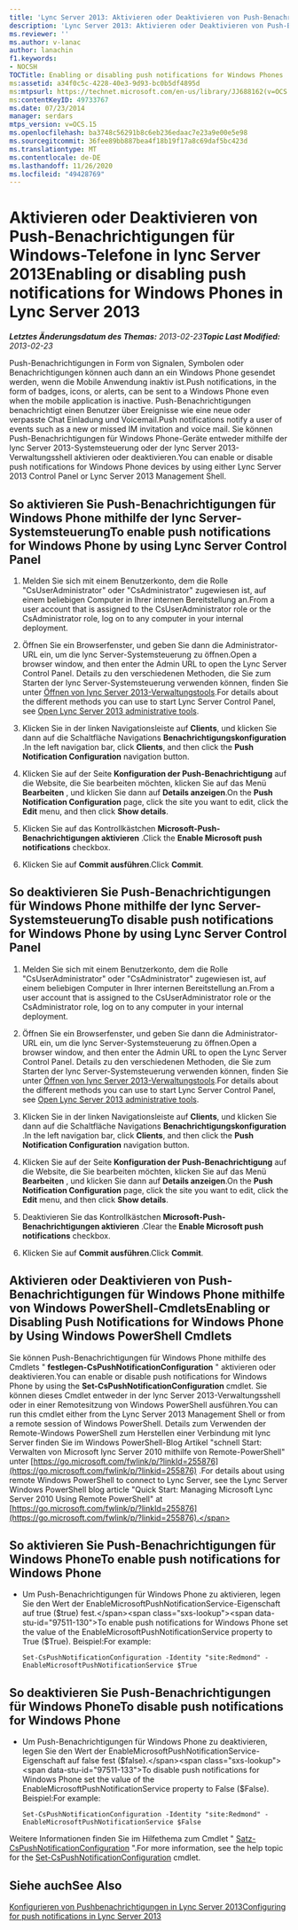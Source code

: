 ```yaml
---
title: 'Lync Server 2013: Aktivieren oder Deaktivieren von Push-Benachrichtigungen für Windows phones'
description: 'Lync Server 2013: Aktivieren oder Deaktivieren von Push-Benachrichtigungen für Windows-Smartphones.'
ms.reviewer: ''
ms.author: v-lanac
author: lanachin
f1.keywords:
- NOCSH
TOCTitle: Enabling or disabling push notifications for Windows Phones
ms:assetid: a34f0c5c-4228-40e3-9d93-bc0b5df4895d
ms:mtpsurl: https://technet.microsoft.com/en-us/library/JJ688162(v=OCS.15)
ms:contentKeyID: 49733767
ms.date: 07/23/2014
manager: serdars
mtps_version: v=OCS.15
ms.openlocfilehash: ba3748c56291b8c6eb236edaac7e23a9e00e5e98
ms.sourcegitcommit: 36fee89bb887bea4f18b19f17a8c69daf5bc423d
ms.translationtype: MT
ms.contentlocale: de-DE
ms.lasthandoff: 11/26/2020
ms.locfileid: "49428769"
---
```

# <a name="enabling-or-disabling-push-notifications-for-windows-phones-in-lync-server-2013"></a><span data-ttu-id="97511-103">Aktivieren oder Deaktivieren von Push-Benachrichtigungen für Windows-Telefone in lync Server 2013</span><span class="sxs-lookup"><span data-stu-id="97511-103">Enabling or disabling push notifications for Windows Phones in Lync Server 2013</span></span>

<div data-xmlns="http://www.w3.org/1999/xhtml">

<div class="topic" data-xmlns="http://www.w3.org/1999/xhtml" data-msxsl="urn:schemas-microsoft-com:xslt" data-cs="https://msdn.microsoft.com/">

<div data-asp="https://msdn2.microsoft.com/asp">



</div>

<div id="mainSection">

<div id="mainBody"><span data-ttu-id="97511-104">

<span> </span></span><span class="sxs-lookup"><span data-stu-id="97511-104">

<span> </span></span></span>

<span data-ttu-id="97511-105">_**Letztes Änderungsdatum des Themas:** 2013-02-23_</span><span class="sxs-lookup"><span data-stu-id="97511-105">_**Topic Last Modified:** 2013-02-23_</span></span>

<span data-ttu-id="97511-106">Push-Benachrichtigungen in Form von Signalen, Symbolen oder Benachrichtigungen können auch dann an ein Windows Phone gesendet werden, wenn die Mobile Anwendung inaktiv ist.</span><span class="sxs-lookup"><span data-stu-id="97511-106">Push notifications, in the form of badges, icons, or alerts, can be sent to a Windows Phone even when the mobile application is inactive.</span></span> <span data-ttu-id="97511-107">Push-Benachrichtigungen benachrichtigt einen Benutzer über Ereignisse wie eine neue oder verpasste Chat Einladung und Voicemail.</span><span class="sxs-lookup"><span data-stu-id="97511-107">Push notifications notify a user of events such as a new or missed IM invitation and voice mail.</span></span> <span data-ttu-id="97511-108">Sie können Push-Benachrichtigungen für Windows Phone-Geräte entweder mithilfe der lync Server 2013-Systemsteuerung oder der lync Server 2013-Verwaltungsshell aktivieren oder deaktivieren.</span><span class="sxs-lookup"><span data-stu-id="97511-108">You can enable or disable push notifications for Windows Phone devices by using either Lync Server 2013 Control Panel or Lync Server 2013 Management Shell.</span></span>

<div>

## <a name="to-enable-push-notifications-for-windows-phone-by-using-lync-server-control-panel"></a><span data-ttu-id="97511-109">So aktivieren Sie Push-Benachrichtigungen für Windows Phone mithilfe der lync Server-Systemsteuerung</span><span class="sxs-lookup"><span data-stu-id="97511-109">To enable push notifications for Windows Phone by using Lync Server Control Panel</span></span>

1.  <span data-ttu-id="97511-110">Melden Sie sich mit einem Benutzerkonto, dem die Rolle "CsUserAdministrator" oder "CsAdministrator" zugewiesen ist, auf einem beliebigen Computer in Ihrer internen Bereitstellung an.</span><span class="sxs-lookup"><span data-stu-id="97511-110">From a user account that is assigned to the CsUserAdministrator role or the CsAdministrator role, log on to any computer in your internal deployment.</span></span>

2.  <span data-ttu-id="97511-111">Öffnen Sie ein Browserfenster, und geben Sie dann die Administrator-URL ein, um die lync Server-Systemsteuerung zu öffnen.</span><span class="sxs-lookup"><span data-stu-id="97511-111">Open a browser window, and then enter the Admin URL to open the Lync Server Control Panel.</span></span> <span data-ttu-id="97511-112">Details zu den verschiedenen Methoden, die Sie zum Starten der lync Server-Systemsteuerung verwenden können, finden Sie unter [Öffnen von lync Server 2013-Verwaltungstools](lync-server-2013-open-lync-server-administrative-tools.md).</span><span class="sxs-lookup"><span data-stu-id="97511-112">For details about the different methods you can use to start Lync Server Control Panel, see [Open Lync Server 2013 administrative tools](lync-server-2013-open-lync-server-administrative-tools.md).</span></span>

3.  <span data-ttu-id="97511-113">Klicken Sie in der linken Navigationsleiste auf **Clients**, und klicken Sie dann auf die Schaltfläche Navigations **Benachrichtigungskonfiguration** .</span><span class="sxs-lookup"><span data-stu-id="97511-113">In the left navigation bar, click **Clients**, and then click the **Push Notification Configuration** navigation button.</span></span>

4.  <span data-ttu-id="97511-114">Klicken Sie auf der Seite **Konfiguration der Push-Benachrichtigung** auf die Website, die Sie bearbeiten möchten, klicken Sie auf das Menü **Bearbeiten** , und klicken Sie dann auf **Details anzeigen**.</span><span class="sxs-lookup"><span data-stu-id="97511-114">On the **Push Notification Configuration** page, click the site you want to edit, click the **Edit** menu, and then click **Show details**.</span></span>

5.  <span data-ttu-id="97511-115">Klicken Sie auf das Kontrollkästchen **Microsoft-Push-Benachrichtigungen aktivieren** .</span><span class="sxs-lookup"><span data-stu-id="97511-115">Click the **Enable Microsoft push notifications** checkbox.</span></span>

6.  <span data-ttu-id="97511-116">Klicken Sie auf **Commit ausführen**.</span><span class="sxs-lookup"><span data-stu-id="97511-116">Click **Commit**.</span></span>

</div>

<div>

## <a name="to-disable-push-notifications-for-windows-phone-by-using-lync-server-control-panel"></a><span data-ttu-id="97511-117">So deaktivieren Sie Push-Benachrichtigungen für Windows Phone mithilfe der lync Server-Systemsteuerung</span><span class="sxs-lookup"><span data-stu-id="97511-117">To disable push notifications for Windows Phone by using Lync Server Control Panel</span></span>

1.  <span data-ttu-id="97511-118">Melden Sie sich mit einem Benutzerkonto, dem die Rolle "CsUserAdministrator" oder "CsAdministrator" zugewiesen ist, auf einem beliebigen Computer in Ihrer internen Bereitstellung an.</span><span class="sxs-lookup"><span data-stu-id="97511-118">From a user account that is assigned to the CsUserAdministrator role or the CsAdministrator role, log on to any computer in your internal deployment.</span></span>

2.  <span data-ttu-id="97511-119">Öffnen Sie ein Browserfenster, und geben Sie dann die Administrator-URL ein, um die lync Server-Systemsteuerung zu öffnen.</span><span class="sxs-lookup"><span data-stu-id="97511-119">Open a browser window, and then enter the Admin URL to open the Lync Server Control Panel.</span></span> <span data-ttu-id="97511-120">Details zu den verschiedenen Methoden, die Sie zum Starten der lync Server-Systemsteuerung verwenden können, finden Sie unter [Öffnen von lync Server 2013-Verwaltungstools](lync-server-2013-open-lync-server-administrative-tools.md).</span><span class="sxs-lookup"><span data-stu-id="97511-120">For details about the different methods you can use to start Lync Server Control Panel, see [Open Lync Server 2013 administrative tools](lync-server-2013-open-lync-server-administrative-tools.md).</span></span>

3.  <span data-ttu-id="97511-121">Klicken Sie in der linken Navigationsleiste auf **Clients**, und klicken Sie dann auf die Schaltfläche Navigations **Benachrichtigungskonfiguration** .</span><span class="sxs-lookup"><span data-stu-id="97511-121">In the left navigation bar, click **Clients**, and then click the **Push Notification Configuration** navigation button.</span></span>

4.  <span data-ttu-id="97511-122">Klicken Sie auf der Seite **Konfiguration der Push-Benachrichtigung** auf die Website, die Sie bearbeiten möchten, klicken Sie auf das Menü **Bearbeiten** , und klicken Sie dann auf **Details anzeigen**.</span><span class="sxs-lookup"><span data-stu-id="97511-122">On the **Push Notification Configuration** page, click the site you want to edit, click the **Edit** menu, and then click **Show details**.</span></span>

5.  <span data-ttu-id="97511-123">Deaktivieren Sie das Kontrollkästchen **Microsoft-Push-Benachrichtigungen aktivieren** .</span><span class="sxs-lookup"><span data-stu-id="97511-123">Clear the **Enable Microsoft push notifications** checkbox.</span></span>

6.  <span data-ttu-id="97511-124">Klicken Sie auf **Commit ausführen**.</span><span class="sxs-lookup"><span data-stu-id="97511-124">Click **Commit**.</span></span>

</div>

<div>

## <a name="enabling-or-disabling-push-notifications-for-windows-phone-by-using-windows-powershell-cmdlets"></a><span data-ttu-id="97511-125">Aktivieren oder Deaktivieren von Push-Benachrichtigungen für Windows Phone mithilfe von Windows PowerShell-Cmdlets</span><span class="sxs-lookup"><span data-stu-id="97511-125">Enabling or Disabling Push Notifications for Windows Phone by Using Windows PowerShell Cmdlets</span></span>

<span data-ttu-id="97511-126">Sie können Push-Benachrichtigungen für Windows Phone mithilfe des Cmdlets " **festlegen-CsPushNotificationConfiguration** " aktivieren oder deaktivieren.</span><span class="sxs-lookup"><span data-stu-id="97511-126">You can enable or disable push notifications for Windows Phone by using the **Set-CsPushNotificationConfiguration** cmdlet.</span></span> <span data-ttu-id="97511-127">Sie können dieses Cmdlet entweder in der lync Server 2013-Verwaltungsshell oder in einer Remotesitzung von Windows PowerShell ausführen.</span><span class="sxs-lookup"><span data-stu-id="97511-127">You can run this cmdlet either from the Lync Server 2013 Management Shell or from a remote session of Windows PowerShell.</span></span> <span data-ttu-id="97511-128">Details zum Verwenden der Remote-Windows PowerShell zum Herstellen einer Verbindung mit lync Server finden Sie im Windows PowerShell-Blog Artikel "schnell Start: Verwalten von Microsoft lync Server 2010 mithilfe von Remote-PowerShell" unter [https://go.microsoft.com/fwlink/p/?linkId=255876](https://go.microsoft.com/fwlink/p/?linkid=255876) .</span><span class="sxs-lookup"><span data-stu-id="97511-128">For details about using remote Windows PowerShell to connect to Lync Server, see the Lync Server Windows PowerShell blog article "Quick Start: Managing Microsoft Lync Server 2010 Using Remote PowerShell" at [https://go.microsoft.com/fwlink/p/?linkId=255876](https://go.microsoft.com/fwlink/p/?linkid=255876).</span></span>

<div>

## <a name="to-enable-push-notifications-for-windows-phone"></a><span data-ttu-id="97511-129">So aktivieren Sie Push-Benachrichtigungen für Windows Phone</span><span class="sxs-lookup"><span data-stu-id="97511-129">To enable push notifications for Windows Phone</span></span>

  - <span data-ttu-id="97511-130">Um Push-Benachrichtigungen für Windows Phone zu aktivieren, legen Sie den Wert der EnableMicrosoftPushNotificationService-Eigenschaft auf true ($true) fest.</span><span class="sxs-lookup"><span data-stu-id="97511-130">To enable push notifications for Windows Phone set the value of the EnableMicrosoftPushNotificationService property to True ($True).</span></span> <span data-ttu-id="97511-131">Beispiel:</span><span class="sxs-lookup"><span data-stu-id="97511-131">For example:</span></span>
    
        Set-CsPushNotificationConfiguration -Identity "site:Redmond" -EnableMicrosoftPushNotificationService $True

</div>

<div>

## <a name="to-disable-push-notifications-for-windows-phone"></a><span data-ttu-id="97511-132">So deaktivieren Sie Push-Benachrichtigungen für Windows Phone</span><span class="sxs-lookup"><span data-stu-id="97511-132">To disable push notifications for Windows Phone</span></span>

  - <span data-ttu-id="97511-133">Um Push-Benachrichtigungen für Windows Phone zu deaktivieren, legen Sie den Wert der EnableMicrosoftPushNotificationService-Eigenschaft auf false fest ($false).</span><span class="sxs-lookup"><span data-stu-id="97511-133">To disable push notifications for Windows Phone set the value of the EnableMicrosoftPushNotificationService property to False ($False).</span></span> <span data-ttu-id="97511-134">Beispiel:</span><span class="sxs-lookup"><span data-stu-id="97511-134">For example:</span></span>
    
        Set-CsPushNotificationConfiguration -Identity "site:Redmond" -EnableMicrosoftPushNotificationService $False

</div>

<span data-ttu-id="97511-135">Weitere Informationen finden Sie im Hilfethema zum Cmdlet " [Satz-CsPushNotificationConfiguration](https://docs.microsoft.com/powershell/module/skype/Set-CsPushNotificationConfiguration) ".</span><span class="sxs-lookup"><span data-stu-id="97511-135">For more information, see the help topic for the [Set-CsPushNotificationConfiguration](https://docs.microsoft.com/powershell/module/skype/Set-CsPushNotificationConfiguration) cmdlet.</span></span>

</div>

<div>

## <a name="see-also"></a><span data-ttu-id="97511-136">Siehe auch</span><span class="sxs-lookup"><span data-stu-id="97511-136">See Also</span></span>


[<span data-ttu-id="97511-137">Konfigurieren von Pushbenachrichtigungen in Lync Server 2013</span><span class="sxs-lookup"><span data-stu-id="97511-137">Configuring for push notifications in Lync Server 2013</span></span>](lync-server-2013-configuring-for-push-notifications.md)  
  

<span data-ttu-id="97511-138"></div>

</div>

<span> </span>

</div>

</div>

</span><span class="sxs-lookup"><span data-stu-id="97511-138"></div>

</div>

<span> </span>

</div>

</div>

</span></span></div>

